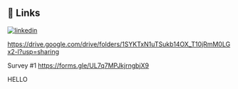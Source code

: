 
## 🔗 Links
[![linkedin](https://img.shields.io/badge/linkedin-0A66C2?style=for-the-badge&logo=linkedin&logoColor=white)](https://www.linkedin.com/in/yaman97/)

https://drive.google.com/drive/folders/1SYKTxN1uTSukb14OX_T10jRmM0LGx2-l?usp=sharing
  
Survey #1
https://forms.gle/UL7q7MPJkjrngbjX9

HELLO